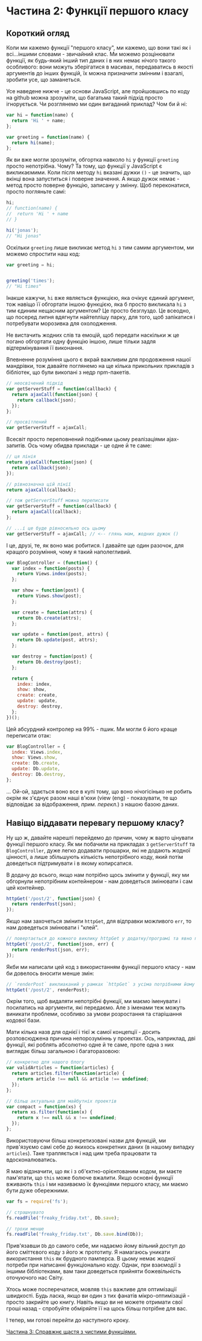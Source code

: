 # Частина 2: Функції першого класу

## Короткий огляд
Коли ми кажемо функції "першого класу", ми кажемо, що вони такі як і всі...іншими словами - звичайний клас. Ми можемо розцінювати функції, як будь-який інший тип даних і в них немає нічого такого особливого: вони можуть зберігатися в масивах, передаватись в якості аргументів до інших функцій, їх можна призначити змінним і взагалі, зробити усе, що заманеться.

Усе наведене нижче - це основи JavaScript, але пройшовшись по коду на github можна зрозуміти, що багатьма такий підхід просто ігнорується. Чи розглянемо ми один вигаданий приклад? Чом би й ні:

```js
var hi = function(name) {
  return 'Hi ' + name;
};

var greeting = function(name) {
  return hi(name);
};
```

Як ви вже могли зрозуміти, обгортка навколо `hi` у функції `greeting` просто непотрібна. Чому? Та тому, що функції у JavaScript є викликаємими. Коли після методу `hi` вказані дужки `()` - це значить, що вкінці вона запуститься і поверне значення. А якщо дужок немає - метод просто поверне функцію, записану у змінну. Щоб переконатися, просто погляньте самі:


```js
hi;
// function(name) {
//  return 'Hi ' + name
// }

hi('jonas');
// "Hi jonas"
```

Оскільки `greeting` лише викликає метод `hi` з тим самим аргументом, ми можемо спростити наш код:

```js
var greeting = hi;


greeting('times');
// "Hi times"
```

Інакше кажучи, `hi` вже являється функцією, яка очікує єдиний аргумент, тож навіщо її обгортати іншою функцією, яка б просто викликала `hi` з тим єдиним нещасним аргументом? Це просто безглуздо. Це всеодно, що посеред липня вдягнути найтеплішу парку, для того, щоб запікатися і потребувати морозивка для охолодження.

Не вистачить жодних слів та емоцій, щоб передати наскільки ж це погано обгортати одну функцію іншою, лише тільки задля відтермінування її виконання.

Впевненне розуміння цього є вкрай важливим для продовження нашої мандрівки, тож давайте поглянемо на ще кілька прикольних прикладів з бібліотек, що були викопані з недр npm-пакетів.

```js
// неосвічений підхід
var getServerStuff = function(callback) {
  return ajaxCall(function(json) {
    return callback(json);
  });
};

// просвітлений
var getServerStuff = ajaxCall;
```

Всесвіт просто переповнений подібними цьому реалізаціями ajax-запитів. Ось чому обидва приклади - це одне й те саме:

```js
// ця лінія
return ajaxCall(function(json) {
  return callback(json);
});

// рівнозначна цій лінії
return ajaxCall(callback);

// тож getServerStuff можна переписати
var getServerStuff = function(callback) {
  return ajaxCall(callback);
};

// ...і це буде рівносильно ось цьому
var getServerStuff = ajaxCall; // <-- глянь мам, жодних дужок ()
```

І це, друзі, те, як воно має робитися. І давайте ще один разочок, для кращого розуміння, чому я такий наполегливий.

```js
var BlogController = (function() {
  var index = function(posts) {
    return Views.index(posts);
  };

  var show = function(post) {
    return Views.show(post);
  };

  var create = function(attrs) {
    return Db.create(attrs);
  };

  var update = function(post, attrs) {
    return Db.update(post, attrs);
  };

  var destroy = function(post) {
    return Db.destroy(post);
  };

  return {
    index: index,
    show: show,
    create: create,
    update: update,
    destroy: destroy,
  };
})();
```

Цей абсурдний контролер на 99% - пшик. Ми могли б його краще переписати отак:

```js
var BlogController = {
  index: Views.index,
  show: Views.show,
  create: Db.create,
  update: Db.update,
  destroy: Db.destroy,
};
```

... Ой-ой, здається воно все в купі тому, що воно нічогісінько не робить окрім як з'єднує разом наші в'юхи (view (eng) - показувати, те що відповідає за відображення, _прим. перекл._) з нашою базою даних.

## Навіщо віддавати перевагу першому класу?

Ну що ж, давайте нарешті перейдемо до причин, чому ж варто цінувати функції першого класу.
Як ми побачили на прикладах з `getServerStuff` та `BlogController`, дуже легко додавати прошарки, які не додають жодної цінності, а лише збільшують кількість непотрібного коду, який потім доведеться підтримувати і в якому копирсатися.

В додачу до всього, якщо нам потрібно щось змінити у функції, яку ми обгорнули непотрібним контейнером - нам доведеться змінювати і сам цей контейнер.

```js
httpGet('/post/2', function(json) {
  return renderPost(json);
});
```

Якщо нам захочеться змінити `httpGet`, для відправки можливого `err`, то нам доведеться змінювати і "клей".

```js
// повертається до кожного виклику httpGet у додатку/програмі та явно передає `err`.
httpGet('/post/2', function(json, err) {
  return renderPost(json, err);
});
```

Якби ми написали цей код з використанням функції першого класу - нам би довелось вносити менше змін:

```js
// `renderPost` виклиаканий у рамках `httpGet` з усіма потрібними йому аргументами
httpGet('/post/2', renderPost);
```

Окрім того, щоб видаляти непотрібні функції, ми маємо іменувати і посилатись на аргументи, які передаємо. Але з іменами теж можуть виникати проблеми, особливо за умови розростання та старішання кодової бази.

Мати кілька назв для однієї і тієї ж самої концепції - досить розповсюджена причина непорозуміннь у проектах. Ось, наприклад, дві функції, які роблять абсолютно одне й те саме, проте одна з них виглядає більш загальною і багаторазовою:

```js
// конкретно для нашого блогу
var validArticles = function(articles) {
  return articles.filter(function(article) {
    return article !== null && article !== undefined;
  });
};

// більш актуальна для майбутніх проектів
var compact = function(xs) {
  return xs.filter(function(x) {
    return x !== null && x !== undefined;
  });
};
```

Використовуючи більш конкретизовані назви для функцій, ми прив'язуємо самі себе до якихось конкретних даних (в нашому випадку `articles`). Таке трапляється і над цим треба працювати та вдосконалюватись.

Я маю відзначити, що як і з об'єктно-орієнтованим кодом, ви маєте пам'ятати, що `this` може болюче вжалити. Якщо основні функції вживають `this` і ми називаємо їх функціями першого класу, ми маємо бути дуже обережними.

```js
var fs = require('fs');

// страшнувато
fs.readFile('freaky_friday.txt', Db.save);

// трохи менше
fs.readFile('freaky_friday.txt', Db.save.bind(Db));

```

Прив'язавши `Db` до самого себе, ми надаємо йому вільний доступ до його сміттєвого коду з його ж прототипу. Я намагаюсь уникати використання `this` як брудного памперса. В цьому немає жодної потреби при написанні функціонально коду. Однак, при взаємодії з іншими бібліотеками, вам таки доведеться прийняти божевільність оточуючого нас Світу.

Хтось може посперечатися, мовляв `this` важливе для оптимізації швидкості. Будь ласка, якщо ви один з тих фанатів мікро-оптимізацій - просто закрийте цю книгу. Навіть якщо ви не можете отримати свої гроші назад - спробуйте обміряйте її на щось більш потрібне для вас.

І тепер, ми готові перейти до наступного кроку.

[Частина 3: Справжнє щастя з чистими функціями.](ch3-uk.md)
